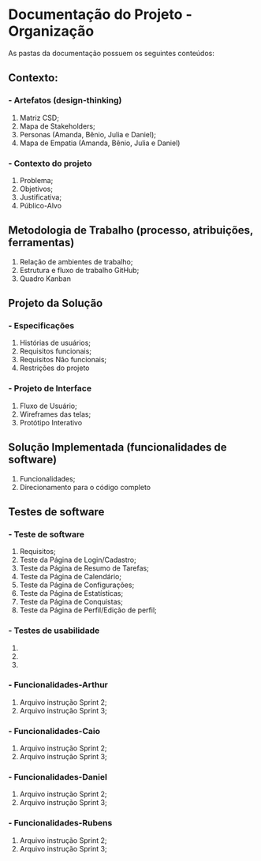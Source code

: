 # Documentação do Projeto - Organização

As pastas da documentação possuem os seguintes conteúdos:

## Contexto: 
### - Artefatos (design-thinking)
  1) Matriz CSD;   
  2) Mapa de Stakeholders;
  3) Personas (Amanda, Bênio, Julia e Daniel);
  4) Mapa de Empatia (Amanda, Bênio, Julia e Daniel)

### - Contexto do projeto
  1) Problema;
  2) Objetivos;
  3) Justificativa;
  4) Público-Alvo

## Metodologia de Trabalho (processo, atribuições, ferramentas)
  1) Relação de ambientes de trabalho;
  2) Estrutura e fluxo de trabalho GitHub;
  3) Quadro Kanban

## Projeto da Solução 
### - Especificações
  1) Histórias de usuários;
  2) Requisitos funcionais;
  3) Requisitos Não funcionais;
  4) Restrições do projeto

### - Projeto de Interface
  1) Fluxo de Usuário; 
  2) Wireframes das telas; 
  3) Protótipo Interativo

## Solução Implementada (funcionalidades de software)
  1) Funcionalidades;
  2) Direcionamento para o código completo

## Testes de software
### - Teste de software
  1) Requisitos;
  2) Teste da Página de Login/Cadastro;
  3) Teste da Página de Resumo de Tarefas;
  4) Teste da Página de Calendário;
  5) Teste da Página de Configurações;
  6) Teste da Página de Estatísticas;
  7) Teste da Página de Conquistas;
  8) Teste da Página de Perfil/Edição de perfil;

### - Testes de usabilidade
  1)
  2)
  3)

### - Funcionalidades-Arthur
  1) Arquivo instrução Sprint 2;
  2) Arquivo instrução Sprint 3;
  
### - Funcionalidades-Caio
  1) Arquivo instrução Sprint 2;
  2) Arquivo instrução Sprint 3;
  
### - Funcionalidades-Daniel
  1) Arquivo instrução Sprint 2;
  2) Arquivo instrução Sprint 3;
  
### - Funcionalidades-Rubens
  1) Arquivo instrução Sprint 2;
  2) Arquivo instrução Sprint 3;
